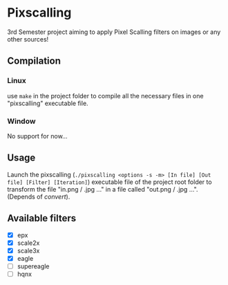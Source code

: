 # Pixscalling

3rd Semester project aiming to apply Pixel Scalling filters on images or any other sources!

## Compilation

### Linux

use `make` in the project folder to compile all the necessary files in one "pixscalling" executable file.

### Window

No support for now...

## Usage

Launch the pixscalling (`./pixscalling <options -s -m> [In file] [Out file] [Filter] [Iteration]`) executable file of the project root folder to transform the file "in.png / .jpg ..." in a file called "out.png / .jpg ...". (Depends of *convert*).

## Available filters

- [X] epx
- [X] scale2x
- [X] scale3x
- [X] eagle
- [ ] supereagle
- [ ] hqnx
